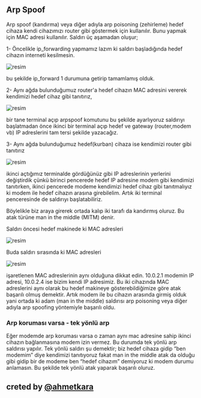 
## Arp Spoof 

Arp spoof (kandırma) veya diğer adıyla arp poisoning (zehirleme) hedef cihaza kendi cihazımızı router gibi göstermek için kullanılır. Bunu yapmak için MAC adresi kullanılır. Saldırı üç aşamadan oluşur;

1- Öncelikle ip_forwarding yapmamız lazım ki saldırı başladığında hedef cihazın interneti kesilmesin.

![resim](https://user-images.githubusercontent.com/18248422/176667292-e05039a5-9f12-4a22-8ea8-27e97f959131.png)

bu şekilde ip_forward 1 durumuna getirip tamamlamış olduk.

2- Aynı ağda bulunduğumuz router'a hedef cihazın MAC adresini vererek kendimizi hedef cihaz gibi tanıtırız,

![resim](https://user-images.githubusercontent.com/18248422/176667322-ad6b5ce3-7e9e-4e7a-82e7-b2bc6adde00e.png)

bir tane terminal açıp arpspoof komutunu bu şekilde ayarlıyoruz saldırıyı başlatmadan önce ikinci bir terminal açıp hedef ve gateway (router,modem vb) IP adreslerini tam tersi şekilde yazacağız.

3- Aynı ağda bulunduğumuz hedef(kurban) cihaza ise kendimizi router gibi tanıtırız

![resim](https://user-images.githubusercontent.com/18248422/176667355-fbecfdd6-4620-46c6-a928-340287038153.png)

ikinci açtığımız terminalde gördüğünüz gibi IP adreslerinin yerlerini değiştirdik çünkü birinci pencerede hedef IP adresine modem gibi kendimizi tanıtırken, ikinci pencerede modeme kendimizi hedef cihaz gibi tanıtmalıyız ki modem ile hedef cihazın arasına girebilelim. Artık iki terminal penceresinde de saldırıyı başlatabiliriz.

Böylelikle biz araya girerek ortada kalıp iki tarafı da kandırmış oluruz. Bu atak türüne man in the middle (MITM) denir.

Saldırı öncesi hedef makinede ki MAC adresleri

![resim](https://user-images.githubusercontent.com/18248422/176667445-b864d6b9-930a-4aa7-a6f3-e0c6fc27baad.png)

Buda saldırı sırasında ki MAC adresleri

![resim](https://user-images.githubusercontent.com/18248422/176667472-d5692ffc-86a8-4764-9db8-9860db398593.png)

işaretlenen MAC adreslerinin aynı olduğuna dikkat edin. 10.0.2.1 modemin IP adresi, 10.0.2.4 ise bizim kendi IP adresimiz. Bu iki cihazında MAC adreslerini aynı olarak bu hedef makineye gösterebildiğimize göre atak başarılı olmuş demektir. Artık modem ile bu cihazın arasında girmiş olduk yani ortada ki adam (man in the middle) saldırısı arp poisoning veya diğer adıyla arp spoofing yöntemiyle başarılı oldu.

### Arp koruması varsa - tek yönlü arp

Eğer modemde arp koruması varsa o zaman aynı mac adresine sahip ikinci cihazın bağlanmasına modem izin vermez. Bu durumda tek yönlü arp saldırısı yapılır. Tek yönlü saldırı şu demektir; biz hedef cihaza gidip “ben modemim” diye kendimizi tanıtıyoruz fakat man in the middle atak da olduğu gibi gidip bir de modeme ben “hedef cihazım” demiyoruz ki modem durumu anlamasın. Bu şekilde tek yönlü atak yaparak başarılı oluruz. 

## creted by [@ahmetkara](https://github.com/ahmetQara)


